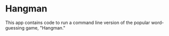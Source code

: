 # Hangman

This app contains code to run a command line version of the popular word-guessing game, "Hangman."
